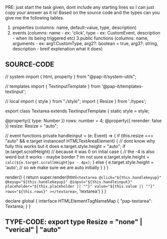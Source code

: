 PRE: just start the task given, dont include any starting lines so I can just copy your answer as it is!
 Based on the source code and the types can you give me the following tables.

1. properties (columns: name, default-value, type, description)
2. events (columns: name - ex: 'click', type - ex: CustomEvent<ClickEvent>, description - when its being triggered etc)
3.public functions (columns: name, arguments - ex: arg1:CustomType, arg2?: boolean = true, arg3?: string, description - breif explenation what it does)

## SOURCE-CODE

 // system
import { html, property } from "@pap-it/system-utils";

// templates
import { TextinputTemplate } from '@pap-it/templates-textinput';

// local
import { style } from "./style";
import { Resize } from './types';

export class Textarea extends TextinputTemplate<HTMLTextAreaElement> {
  static style = style;

  @property({ type: Number }) rows: number = 4;
  @property({ rerender: false }) resize: Resize = "auto";

  // event functions
  private handleinput = (e: Event) => {
    if (this.resize === "auto" && e.target instanceof HTMLTextAreaElement) {
      // dont know why fully this works but it does
      e.target.style.height = "auto";
      if (e.target.scrollHeight) // because it was 0 on intial case
      {
        // the -4 is also weird but it works - maybe border ? im not sure
        e.target.style.height = `calc(${e.target.scrollHeight}px - 4px)`;
      }
      else {
        e.target.style.height = 'auto'; // so we make sure we are auto initially
      }
    }
  }

  render() {
    return super.render(html`
            <textarea
                @click="${this.handlekeyup}"
                @keyup="${this.handlekeyup}"
                @input="${this.handleinput}"
                placeholder="${this.placeholder || ""}"
                value="${this.value || ""}"
                rows="${this.rows}"
            ></textarea>
        `, 'textarea')
  }
}

declare global {
  interface HTMLElementTagNameMap {
    "pap-textarea": Textarea;
  }
}

## TYPE-CODE: export type Resize = "none" | "verical" | "auto"
